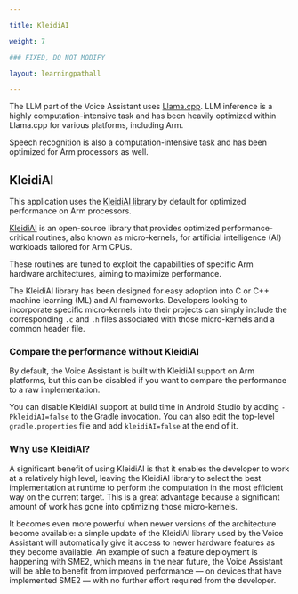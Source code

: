 ```yaml
---

title: KleidiAI

weight: 7

### FIXED, DO NOT MODIFY

layout: learningpathall

---
```


The LLM part of the Voice Assistant uses [Llama.cpp](https://github.com/ggml-org/llama.cpp). LLM inference is a highly computation-intensive task and has been heavily optimized within Llama.cpp for various platforms, including Arm.

Speech recognition is also a computation-intensive task and has been optimized for Arm processors as well.

## KleidiAI

This application uses the [KleidiAI library](https://gitlab.arm.com/kleidi/kleidiai) by default for optimized performance on Arm processors.

[KleidiAI](https://gitlab.arm.com/kleidi/kleidiai) is an open-source library that provides optimized performance-critical routines, also known as micro-kernels, for artificial intelligence (AI) workloads tailored for Arm CPUs.

These routines are tuned to exploit the capabilities of specific Arm hardware architectures, aiming to maximize performance.

The KleidiAI library has been designed for easy adoption into C or C++ machine learning (ML) and AI frameworks. Developers looking to incorporate specific micro-kernels into their projects can simply include the corresponding `.c` and `.h` files associated with those micro-kernels and a common header file.

### Compare the performance without KleidiAI

By default, the Voice Assistant is built with KleidiAI support on Arm platforms, but this can be disabled if you want to compare the performance to a raw implementation.

You can disable KleidiAI support at build time in Android Studio by adding `-PkleidiAI=false` to the Gradle invocation. You can also edit the top-level `gradle.properties` file and add `kleidiAI=false` at the end of it.

### Why use KleidiAI?

A significant benefit of using KleidiAI is that it enables the developer to work at a relatively high level, leaving the KleidiAI library to select the best implementation at runtime to perform the computation in the most efficient way on the current target. This is a great advantage because a significant amount of work has gone into optimizing those micro-kernels.

It becomes even more powerful when newer versions of the architecture become available: a simple update of the KleidiAI library used by the Voice Assistant will automatically give it access to newer hardware features as they become available. An example of such a feature deployment is happening with SME2, which means in the near future, the Voice Assistant will be able to benefit from improved performance — on devices that have implemented SME2 — with no further effort required from the developer.